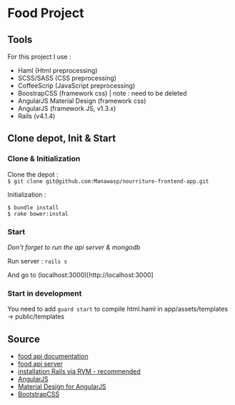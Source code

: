 # Food Project

## Tools

For this project I use :    
- Haml (Html preprocessing)
- SCSS/SASS (CSS preprocessing)
- CoffeeScrip (JavaScript preprocessing)
- BoostrapCSS (framework css) | note : need to be deleted
- AngularJS Material Design (framework css)
- AngularJS (framework JS, v1.3.x)
- Rails (v4.1.4)

## Clone depot, Init & Start

### Clone & Initialization

Clone the depot :    
`$ git clone git@github.com:Manawasp/nourriture-frontend-app.git`    

Initialization :    
```
$ bundle install
$ rake bower:instal
```

### Start

*Don't forget to run the api server & mongodb*    


Run server :
`rails s`    

And go to (localhost:3000)[http://localhost:3000]    

### Start in development

You need to add `guard start` to compile html.haml in app/assets/templates -> public/templates

## Source

- [food api documentation](http://docs.foodapicn.apiary.io/)
- [food api server](https://github.com/ftb59/Nourriture)
- [installation Rails via RVM - recommended](http://doc.ubuntu-fr.org/rubyonrails)
- [AngularJS](http://angularjs.org)
- [Material Design for AngularJS](http://material.angularjs.org)
- [BootstrapCSS](http://getbootstrap.com/)